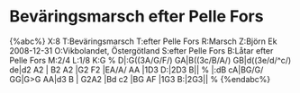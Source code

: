 # Beväringsmarsch efter Pelle Fors

{%abc%}
X:8
T:Beväringsmarsch
T:efter Pelle Fors
R:Marsch
Z:Björn Ek 2008-12-31
O:Vikbolandet, Östergötland
S:efter Pelle Fors
B:Låtar efter Pelle Fors
M:2/4
L:1/8
K:G
%
D|:G((3A/G/F/) GA|B((3c/B/A/) GB|d((3e/d/^c/) de|d2 A2 |
B2 A2           |G2 F2         |EA/A/ AA       |1D3 D:|2D3 B||
%
|:dB cA|BG/G/ GG|G>G AA|d3 B  |
G2A2   |Bd c2   |BG AF |1G3 B:|2G3||
%
{%endabc%}

